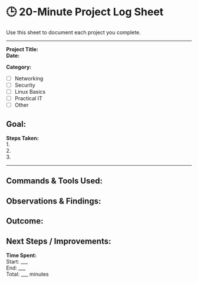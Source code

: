 # 🕒 20-Minute Project Log Sheet

Use this sheet to document each project you complete.

---

**Project Title:**  
**Date:**  

**Category:**  
- [ ] Networking  
- [ ] Security  
- [ ] Linux Basics  
- [ ] Practical IT  
- [ ] Other  

**Goal:**  
---

**Steps Taken:**  
1.  
2.  
3.  

---

**Commands & Tools Used:**  
---

**Observations & Findings:**  
---

**Outcome:**  
---

**Next Steps / Improvements:**  
---

**Time Spent:**  
Start: ___  
End: ___  
Total: ___ minutes
